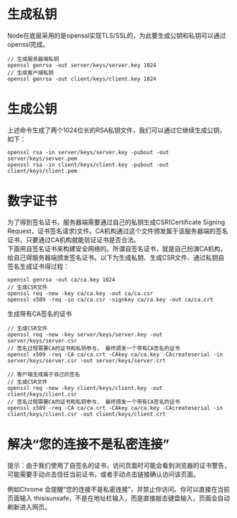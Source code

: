 # 生成私钥
Node在底层采用的是openssl实现TLS/SSL的，为此要生成公钥和私钥可以通过openssl完成。 
```
// 生成服务器端私钥   
openssl genrsa -out server/keys/server.key 1024   
// 生成客户端私钥  
openssl genrsa -out client/keys/client.key 1024
```
# 生成公钥  
上述命令生成了两个1024位长的RSA私钥文件，我们可以通过它继续生成公钥，如下：  
```
openssl rsa -in server/keys/server.key -pubout -out server/keys/server.pem
openssl rsa -in client/keys/client.key -pubout -out client/keys/client.pem
```
# 数字证书
为了得到签名证书，服务器端需要通过自己的私钥生成CSR(Certificate Signing Request，证书签名请求)文件。CA机构通过这个文件颁发属于该服务器端的签名证书，只要通过CA机构就能验证证书是否合法。  
下面用自签名证书来构建安全网络的。所谓自签名证书，就是自己扮演CA机构，给自己得服务器端颁发签名证书。以下为生成私钥、生成CSR文件、通过私钥自签名生成证书得过程：
```
openssl genrsa -out ca/ca.key 1024
// 生成CSR文件
openssl req -new -key ca/ca.key -out ca/ca.csr
openssl x509 -req -in ca/ca.csr -signkey ca/ca.key -out ca/ca.crt

```

生成带有CA签名的证书  
```
// 生成CSR文件
openssl req -new -key server/keys/server.key -out server/keys/server.csr  
// 签名过程需要CA的证书和私钥参与， 最终颁发一个带有CA签名的证书
openssl x509 -req -CA ca/ca.crt -CAkey ca/ca.key -CAcreateserial -in server/keys/server.csr -out server/keys/server.crt

// 客户端生成属于自己的签名
// 生成CSR文件
openssl req -new -key client/keys/client.key -out client/keys/client.csr  
// 签名过程需要CA的证书和私钥参与， 最终颁发一个带有CA签名的证书
openssl x509 -req -CA ca/ca.crt -CAkey ca/ca.key -CAcreateserial -in client/keys/client.csr -out client/keys/client.crt
```

# 解决“您的连接不是私密连接”
提示：由于我们使用了自签名的证书，访问页面时可能会看到浏览器的证书警告，可能需要手动点击信任当前证书，或者手动点击链接确认访问该页面。   

例如Chrome 会提醒“您的连接不是私密连接”，并禁止你访问。你可以直接在当前页面输入 thisisunsafe，不是在地址栏输入，而是直接敲击键盘输入，页面会自动刷新进入网页。   